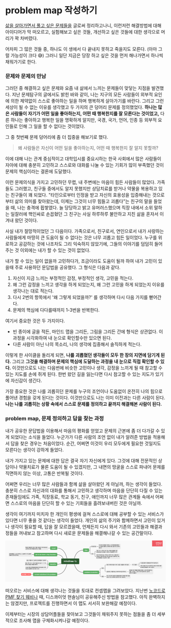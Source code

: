 # problem map 작성하기

[삶을 살아가면서 풀고 싶은 문제들을](../../writings/philosophy/probleminlife-03.md) 글로써 정리하고나니, 이런저런 해결방법에 대해 아이디어가 막 떠오르고, 실험해보고 싶은 것들, 개선하고 싶은 것들에 대한 생각으로 머리가 꽉 차버렸다.

어차피 그 많은 것들 중, 하나도 이 생에서 다 끝내지 못하고 죽을지도 모른다. (아마 그럴 가능성이 크다 😅) 그러니 일단 지금은 당장 하고 싶은 것을 먼저 해나가면서 하나씩 채워가기로 한다.

### 문제와 문제의 만남

그러던 중 해결하고 싶은 문제와 요즘 내 삶에서 느끼는 문제들이 맞닿는 지점을 발견했다. 지난 문제탐구의 글에서도 밝힌 바와 같이, 나는 지구의 모든 사람들이 외부적 요인에 의한 제약없이 스스로 좋아하는 일을 하며 행복하게 살아가기를 바란다. 그리고 그런 세상이 될 수 없는 이유를 생각했고 두 가지의 큰 덩어리 문제를 정의했었다. **하나는 많은 사람들이 자기가 어떤 일을 좋아하는지, 어떤 때 행복한지를 잘 모른다는 것이었고,** 다른 하나는 좋아하고 행복한 일을 명확하게 알지만, 국경, 국가, 언어, 인종 등 외부적 요인들로 인해 그 일을 할 수 없다는 것이었다.

그 중 첫번째 문제 덩어리에 좀 더 집중을 해보기로 했다.

> 왜 사람들은 자신이 어떤 일을 좋아하는지, 어떤 때 행복한지 잘 알지 못할까?

이에 대해 나는 관계 중심적이고 대학입시를 중요시하는 한국 사회에서 많은 사람들이 자아에 대해 충분히 고민하고 스스로와 대화를 나눌 수 있는 기회가 많이 부족했던 것이 문제의 핵심이라는 결론에 도달했다.

이런 문제의식을 가지고 고민하던 무렵, 내 주변에는 마음이 힘든 사람들이 많았다. 가족들도 그러했고, 친구들 중에서도 알지 못했지만 상담치료를 받거나 약물을 복용하고 있는 친구들이 꽤 되었다. "타인으로부터 인정을 받고 자신의 효용성을 입증해내는 것으로부터 삶의 의미를 찾아왔는데, 이제는 그것이 너무 힘들고 괴롭다"는 친구의 말을 들었을 때, 나는 충격에 휩쌓였다. 늘 당당하고 밝고 유머러스했으며 직장 내에서 소위 말하는 일잘러에 핵인싸로 손꼽혔던 그 친구는 사실 하루하루 불안하고 지친 삶을 혼자서 이겨내 왔던 것이다.

사실 내가 절망적이었던 그 다음이다. 가족으로서, 친구로서, 연인으로서 내가 사랑하는 사람들에게 마땅히 큰 도움이 될 수 없다는 것은 너무 괴롭고 힘든 일이었다. 누구를 위로하고 공감하는 것에 나조차도 그리 익숙하지 않았기에, 그들의 이야기를 덤덤히 들어주는 것 이외에는 내가 할 수 있는 것이 없었다.

내가 할 수 있는 일이 없을까 고민하다가, 조금이라도 도움이 될까 하여 내가 고민이 있을때 주로 사용하던 문답법을 공유했다. 그 형식은 다음과 같다.

1. 자신이 지금 느끼는 부정적인 감정, 부정적인 생각, 고민을 적는다.
2. 왜 그런 감정을 느끼고 생각을 하게 되었는지, 왜 그런 고민을 하게 되었는지 이유를 생각나는 대로 적는다.
3. 다시 2번의 항목에서 '왜 그렇게 되었을까?' 를 생각하며 다시 다음 가지를 뻗어간다.
4. 문제의 핵심에 다다를때까지 1-3번을 반복한다.

여기서 중요한 것은 두 가지이다.

* 빈 종이에 글을 적든, 마인드 맵을 그리든, 그림을 그리든 간에 형식은 상관없다. 이 과정을 시각화하여 내 눈으로 확인할수만 있으면 된다.
* 다른 사람이 아닌 나의 목소리, 나의 생각에 집중해서 솔직하게 적는다.

이렇게 한 사이클을 돌리게 되면, **나를 괴롭혔던 생각들이 모두 한 장의 지면에 담기게 된다.** 그리고 **그것을 해결하며 문제의 핵심에 도달하는 과정을 내 눈으로 직접 확인할 수 있다.** 이것만으로도 나는 다음번에 비슷한 고민이나 생각, 감정을 느끼게 될 때 참고할 수 있는 지도를 손에 쥐게 된다. 한번 왔던 길을 잃는다면 다시 참고할 수 있는 지도가 있기에 자신감이 생긴다.

가장 중요한 것은 나를 괴롭히던 문제를 누구의 조언이나 도움없이 온전히 나의 힘으로 풀어낸 경험을 갖게 된다는 것이다. 이것만으로도 나는 이미 이전과는 다른 사람이 된다. **나는 나를 괴롭히는 상황 속에서 스스로 문제를 정의하고 끝까지 해결해본 사람이 된다.**

### problem map, 문제 정의하고 답을 찾는 과정

내가 공유한 문답법을 이용해서 마음의 평화를 얻었고 문제의 근본에 좀 더 다가갈 수 있게 되었다는 소식을 들었다. 누군가가 다른 사람의 조언 없이 내가 알려준 방법을 적용해서 답을 찾은 경우는 처음이었다. 순간, 어쩌면 이것이 우리 모두에게 필요한 것일지도 모른다는 생각이 강하게 들었다.

내가 가지고 있는 문제에 대한 답은 결국 자기 자신에게 있다. 그것에 대해 전문적인 상담이나 약물치료가 물론 도움이 될 수 있겠지만, 그 내면의 땅굴을 스스로 파내어 문제를 직면하지 않는 이상, 고통은 반복될 것이다.

어쩌면 우리는 너무 많은 사람들과 함께 삶을 살아왔던 게 아닐까, 하는 생각이 들었다. 충분히 스스로 자신과의 대화를 통해서 고민하고 생각하며 마음을 단단히 다질 수 있는 존재들임에도 가족, 직장동료, 학교 동기, 친구, 애인까지 너무 많은 관계들 속에서 어쩌면 스스로의 마음을 단단히 할 수 있는 기회들을 흘려보내버린 것은 아닐까.

생각이 여기까지 미치자 한 개인이 평생에 걸쳐 스스로에 대해 공부할 수 있는 서비스가 있다면 너무 좋을 것 같다는 생각이 들었다. 개인의 삶의 주기와 함께하면서 고민이 있거나 생각이 필요할 때, 답을 잘 모르겠을때, 언제든지 다시 와서 기존의 고민들과 해결과정들을 꺼내보고 참고하며 다시 새로운 문제들을 해결해나갈 수 있는 공간말이다.

![](../../.gitbook/assets/mindtree01.png)

떠오르는 서비스에 대해 생각나는 것들을 토대로 컨셉맵을 그려보았다. 지난번 [노코드로 PMF 찾기 웨비나](https://blog.mhson.world/2022/03/04/sideprojects/how-to-find-pmf-with-no-code/) 때, 디스콰이엇 현솔님이 공유해주신 방법을 참고했다. 아직 완벽하지는 않겠지만, 프로젝트를 진행하면서 이 맵도 서서히 보완해갈 예정이다.

이제부터는 시장의 상담어플들을 찾아보고 그것들이 채워주지 못하는 점들을 좀 더 세부적으로 조사해 맵을 구체화시켜나갈 예정이다.
